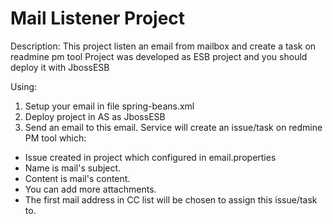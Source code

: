 Mail Listener Project
================================================================================

Description:
This project listen an email from mailbox and create a task on readmine pm tool
Project was developed as ESB project and you should deploy it with JbossESB

Using:
1. Setup your email in file spring-beans.xml
2. Deploy project in AS as JbossESB
3. Send an email to this email. Service will create an issue/task on redmine PM tool which:
  - Issue created in project which configured in email.properties
  - Name is mail's subject.
  - Content is mail's content.
  - You can add more attachments.
  - The first mail address in CC list will be chosen to assign this issue/task to.
